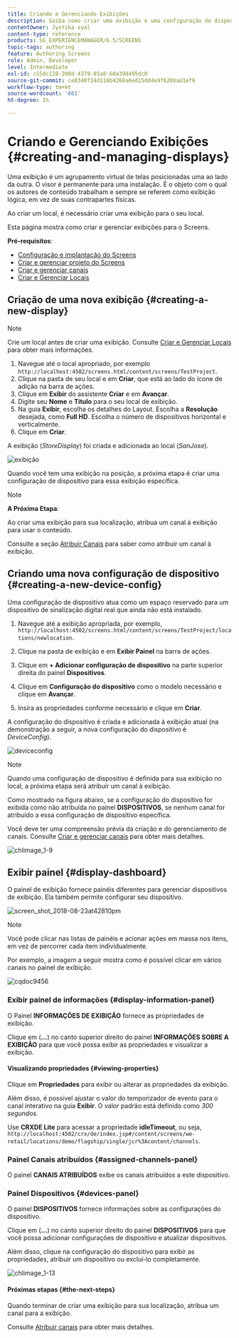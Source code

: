```yaml
---
title: Criando e Gerenciando Exibições
description: Saiba como criar uma exibição e uma configuração de dispositivo no AEM Screens. Além disso, saiba mais sobre o painel de exibição.
contentOwner: Jyotika syal
content-type: reference
products: SG_EXPERIENCEMANAGER/6.5/SCREENS
topic-tags: authoring
feature: Authoring Screens
role: Admin, Developer
level: Intermediate
exl-id: c55dc128-208d-4379-95a8-60a39d495dc0
source-git-commit: ce8340f24d116b4268a6ed15dd4e9f626bad1ef6
workflow-type: tm+mt
source-wordcount: '661'
ht-degree: 1%

---
```


# Criando e Gerenciando Exibições {#creating-and-managing-displays}

Uma exibição é um agrupamento virtual de telas posicionadas uma ao lado da outra. O visor é permanente para uma instalação. É o objeto com o qual os autores de conteúdo trabalham e sempre se referem como exibição lógica, em vez de suas contrapartes físicas.

Ao criar um local, é necessário criar uma exibição para o seu local.

Esta página mostra como criar e gerenciar exibições para o Screens.

**Pré-requisitos**:

* [Configuração e implantação do Screens](configuring-screens-introduction.md)
* [Criar e gerenciar projeto do Screens](creating-a-screens-project.md)
* [Criar e gerenciar canais](managing-channels.md)
* [Criar e Gerenciar Locais](managing-locations.md)

## Criação de uma nova exibição {#creating-a-new-display}

>[!NOTE]
>
>Crie um local antes de criar uma exibição. Consulte [Criar e Gerenciar Locais](managing-locations.md) para obter mais informações.

1. Navegue até o local apropriado, por exemplo `http://localhost:4502/screens.html/content/screens/TestProject`.
1. Clique na pasta de seu local e em **Criar**, que está ao lado do ícone de adição na barra de ações.
1. Clique em **Exibir** do assistente **Criar** e em **Avançar**.
1. Digite seu **Nome** e **Título** para o seu local de exibição.
1. Na guia **Exibir**, escolha os detalhes do Layout. Escolha a **Resolução** desejada, como **Full HD**. Escolha o número de dispositivos horizontal e verticalmente.
1. Clique em **Criar**.

A exibição (*StoreDisplay*) foi criada e adicionada ao local (*SanJose*).

![exibição](assets/display.gif)

Quando você tem uma exibição na posição, a próxima etapa é criar uma configuração de dispositivo para essa exibição específica.

>[!NOTE]
>
>**A Próxima Etapa**:
>
>Ao criar uma exibição para sua localização, atribua um canal à exibição para usar o conteúdo.
>
>Consulte a seção [Atribuir Canais](channel-assignment.md) para saber como atribuir um canal à exibição.

## Criando uma nova configuração de dispositivo {#creating-a-new-device-config}

Uma configuração de dispositivo atua como um espaço reservado para um dispositivo de sinalização digital real que ainda não está instalado.

1. Navegue até a exibição apropriada, por exemplo, `http://localhost:4502/screens.html/content/screens/TestProject/locations/newlocation`.
1. Clique na pasta de exibição e em **Exibir Painel** na barra de ações.
1. Clique em **+ Adicionar configuração de dispositivo** na parte superior direita do painel **Dispositivos**.

1. Clique em **Configuração do dispositivo** como o modelo necessário e clique em **Avançar**.

1. Insira as propriedades conforme necessário e clique em **Criar**.

A configuração do dispositivo é criada e adicionada à exibição atual (na demonstração a seguir, a nova configuração do dispositivo é *DeviceConfig*).

![deviceconfig](assets/deviceconfig.gif)

>[!NOTE]
>
>Quando uma configuração de dispositivo é definida para sua exibição no local, a próxima etapa será atribuir um canal à exibição.
>
>Como mostrado na figura abaixo, se a configuração do dispositivo for exibida como não atribuída no painel **DISPOSITIVOS**, se nenhum canal for atribuído a essa configuração de dispositivo específica.
>
>Você deve ter uma compreensão prévia da criação e do gerenciamento de canais. Consulte [Criar e gerenciar canais](managing-channels.md) para obter mais detalhes.

![chlimage_1-9](assets/chlimage_1-9.png)

## Exibir painel {#display-dashboard}

O painel de exibição fornece painéis diferentes para gerenciar dispositivos de exibição. Ela também permite configurar seu dispositivo.

![screen_shot_2018-08-23at42810pm](assets/screen_shot_2018-08-23at42810pm.png)

>[!NOTE]
>
>Você pode clicar nas listas de painéis e acionar ações em massa nos itens, em vez de percorrer cada item individualmente.
>
>Por exemplo, a imagem a seguir mostra como é possível clicar em vários canais no painel de exibição.

![cqdoc9456](assets/cqdoc9456.gif)

### Exibir painel de informações {#display-information-panel}

O Painel **INFORMAÇÕES DE EXIBIÇÃO** fornece as propriedades de exibição.

Clique em (**...**) no canto superior direito do painel **INFORMAÇÕES SOBRE A EXIBIÇÃO** para que você possa exibir as propriedades e visualizar a exibição.


#### Visualizando propriedades {#viewing-properties}

Clique em **Propriedades** para exibir ou alterar as propriedades da exibição.

Além disso, é possível ajustar o valor do temporizador de evento para o canal interativo na guia **Exibir**. O valor padrão está definido como *300 segundos*.

Use **CRXDE Lite** para acessar a propriedade **idleTimeout**, ou seja, `http://localhost:4502/crx/de/index.jsp#/content/screens/we-retail/locations/demo/flagship/single/jcr%3Acontent/channels`.


### Painel Canais atribuídos {#assigned-channels-panel}

O painel **CANAIS ATRIBUÍDOS** exibe os canais atribuídos a este dispositivo.


### Painel Dispositivos {#devices-panel}

O painel **DISPOSITIVOS** fornece informações sobre as configurações do dispositivo.

Clique em (**...**) no canto superior direito do painel **DISPOSITIVOS** para que você possa adicionar configurações de dispositivo e atualizar dispositivos.

Além disso, clique na configuração do dispositivo para exibir as propriedades, atribuir um dispositivo ou excluí-lo completamente.

![chlimage_1-13](assets/chlimage_1-13.png)

#### Próximas etapas {#the-next-steps}

Quando terminar de criar uma exibição para sua localização, atribua um canal para a exibição.

Consulte [Atribuir canais](channel-assignment.md) para obter mais detalhes.
